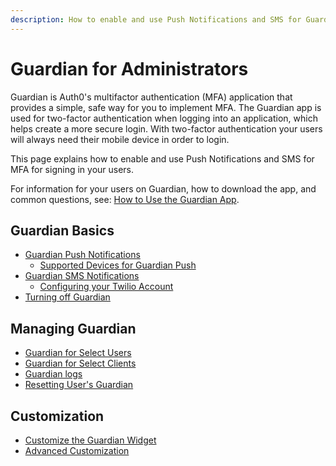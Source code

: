 ```yaml
---
description: How to enable and use Push Notifications and SMS for Guardian MFA.
---
```


# Guardian for Administrators 

Guardian is Auth0's multifactor authentication (MFA) application that provides a simple, safe way for you to implement MFA. The Guardian app is used for two-factor authentication when logging into an application, which helps create a more secure login.  With two-factor authentication your users will always need their mobile device in order to login.

This page explains how to enable and use Push Notifications and SMS for MFA for signing in your users.

For information for your users on Guardian, how to download the app, and common questions, see: [How to Use the Guardian App](/multifactor-authentication/guardian/user-guide).

## Guardian Basics
* [Guardian Push Notifications](/multifactor-authentication/administrator/push-notifications)
  * [Supported Devices for Guardian Push](/multifactor-authentication/administrator/push-supported-devices)
* [Guardian SMS Notifications](/multifactor-authentication/administrator/sms-notifications)
  * [Configuring your Twilio Account](/multifactor-authentication/administrator/twilio-configuration)
* [Turning off Guardian](/multifactor-authentication/administrator/disabling-mfa)

## Managing Guardian
* [Guardian for Select Users](/multifactor-authentication/administrator/guardian-for-select-users)
* [Guardian for Select Clients](/multifactor-authentication/administrator/guardian-for-select-clients)
* [Guardian logs](/multifactor-authentication/administrator/guardian-logs)
* [Resetting User's Guardian](/multifactor-authentication/administrator/reset-user)

## Customization
* [Customize the Guardian Widget](/multifactor-authentication/administrator/customizing-widget)
* [Advanced Customization](/multifactor-authentication/administrator/customizing-widget)
